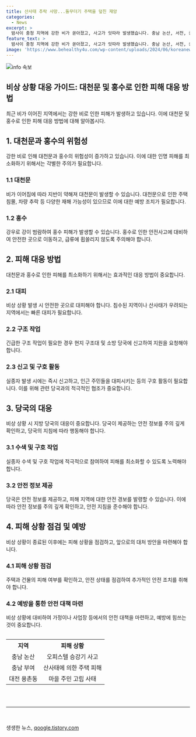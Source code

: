 ```yaml
---
title: 산사태 추락 사망...돌무더기 주택을 덮친 재앙
categories:
  - News
excerpt: >
  밤사이 충청 지역에 강한 비가 쏟아졌고, 사고가 잇따라 발생했습니다. 충남 논산, 서천, 충북 옥천에서 3명이 사망했고, 영동에서 실종자가 발생해 수색 작업이 진행 중입니다. 산사태로 2명이 매몰된 서천 비인면에서 피해가 발생했으며, 옥천에서 차량 추락으로 70대 운전자가 사망했습니다. 다수의 피해와 고립된 주민들의 상황이 우려되고 있습니다.
feature_text: >
  밤사이 충청 지역에 강한 비가 쏟아졌고, 사고가 잇따라 발생했습니다. 충남 논산, 서천, 충북 옥천에서 3명이 사망했고, 영동에서 실종자가 발생해 수색 작업이 진행 중입니다. 산사태로 2명이 매몰된 서천 비인면에서 피해가 발생했으며, 옥천에서 차량 추락으로 70대 운전자가 사망했습니다. 다수의 피해와 고립된 주민들의 상황이 우려되고 있습니다.
image: 'https://www.behealthy4u.com/wp-content/uploads/2024/06/koreanews.jpg'
---
```


<p><img src="https://www.behealthy4u.com/wp-content/uploads/2024/06/koreanews.jpg" alt="info 속보" /></p>

<h2 data-ke-size="size26">비상 상황 대응 가이드: 대천문 및 홍수로 인한 피해 대응 방법</h2>

<p data-ke-size="size16">최근 비가 이어진 지역에서는 강한 비로 인한 피해가 발생하고 있습니다. 이에 대천문 및 홍수로 인한 피해 대응 방법에 대해 알아봅시다.</p>

<h2 data-ke-size="size24">1. 대천문과 홍수의 위험성</h2>

<p data-ke-size="size16">강한 비로 인해 대천문과 홍수의 위험성이 증가하고 있습니다. 이에 대한 인명 피해를 최소화하기 위해서는 각별한 주의가 필요합니다.</p>

<h3>1.1 대천문</h3>

<p data-ke-size="size16">비가 이어짐에 따라 지반이 약해져 대천문이 발생할 수 있습니다. 대천문으로 인한 주택 침몰, 차량 추락 등 다양한 재해 가능성이 있으므로 이에 대한 예방 조치가 필요합니다.</p>

<h3>1.2 홍수</h3>

<p data-ke-size="size16">강우로 강이 범람하여 홍수 피해가 발생할 수 있습니다. 홍수로 인한 안전사고에 대비하여 안전한 곳으로 이동하고, 급류에 휩쓸리지 않도록 주의해야 합니다.</p>

<h2 data-ke-size="size24">2. 피해 대응 방법</h2>

<p data-ke-size="size16">대천문과 홍수로 인한 피해를 최소화하기 위해서는 효과적인 대응 방법이 중요합니다.</p>

<h3>2.1 대피</h3>

<p data-ke-size="size16">비상 상황 발생 시 안전한 곳으로 대피해야 합니다. 침수된 지역이나 산사태가 우려되는 지역에서는 빠른 대피가 필요합니다.</p>

<h3>2.2 구조 작업</h3>

<p data-ke-size="size16">긴급한 구조 작업이 필요한 경우 현지 구조대 및 소방 당국에 신고하여 지원을 요청해야 합니다.</p>

<h3>2.3 신고 및 구호 활동</h3>

<p data-ke-size="size16">실종자 발생 시에는 즉시 신고하고, 인근 주민들을 대피시키는 등의 구호 활동이 필요합니다. 이를 위해 관련 당국과의 적극적인 협조가 중요합니다.</p>

<h2 data-ke-size="size24">3. 당국의 대응</h2>

<p data-ke-size="size16">비상 상황 시 지방 당국의 대응이 중요합니다. 당국이 제공하는 안전 정보를 주의 깊게 확인하고, 당국의 지침에 따라 행동해야 합니다.</p>

<h3>3.1 수색 및 구호 작업</h3>

<p data-ke-size="size16">실종자 수색 및 구호 작업에 적극적으로 참여하여 피해를 최소화할 수 있도록 노력해야 합니다.</p>

<h3>3.2 안전 정보 제공</h3>

<p data-ke-size="size16">당국은 안전 정보를 제공하고, 피해 지역에 대한 안전 경보를 발령할 수 있습니다. 이에 따라 안전 정보를 주의 깊게 확인하고, 안전 지침을 준수해야 합니다.</p>

<h2 data-ke-size="size24">4. 피해 상황 점검 및 예방</h2>

<p data-ke-size="size16">비상 상황이 종료된 이후에는 피해 상황을 점검하고, 앞으로의 대처 방안을 마련해야 합니다.</p>

<h3>4.1 피해 상황 점검</h3>

<p data-ke-size="size16">주택과 건물의 피해 여부를 확인하고, 안전 상태를 점검하여 추가적인 안전 조치를 취해야 합니다.</p>

<h3>4.2 예방을 통한 안전 대책 마련</h3>

<p data-ke-size="size16">비상 상황에 대비하여 가정이나 사업장 등에서의 안전 대책을 마련하고, 예방에 힘쓰는 것이 중요합니다.</p>

<div style="overflow-x:auto;">
  <table>
    <tr>
      <th>지역</th>
      <th>피해 상황</th>
    </tr>
    <tr>
      <td style="text-align: center;">충남 논산</td>
      <td style="text-align: center;">오피스텔 승강기 사고</td>
    </tr>
    <tr>
      <td style="text-align: center;">충남 부여</td>
      <td style="text-align: center;">산사태에 의한 주택 피해</td>
    </tr>
    <tr>
      <td style="text-align: center;">대전 용촌동</td>
      <td style="text-align: center;">마을 주민 고립 사태</td>
    </tr>
  </table>
</div>

<p data-ke-size="size16">&nbsp;</p>

<hr>

<p data-ke-size="size16">&nbsp;</p>
생생한 뉴스, <a href="https://qoogle.tistory.com" rel="dofollow">qoogle.tistory.com</a>


